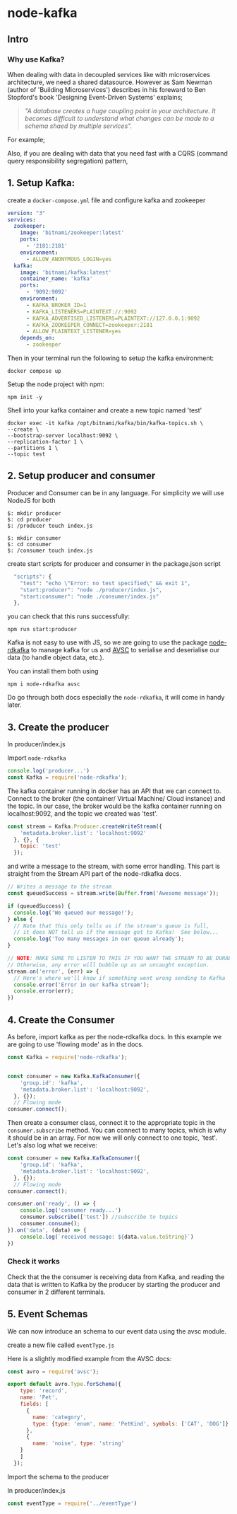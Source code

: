 # node-kafka

## Intro 

### Why use Kafka?

When dealing with data in decoupled services like with microservices architecture, we need a shared datasource. However as Sam Newman (author of 'Building Microservices') describes in his foreward to Ben Stopford's book 'Designing Event-Driven Systems' explains;

><em>"A database creates a huge coupling point in your architecture. It becomes difficult to understand what changes can be made to a schema shaed by multiple services".</em>

For example;

Also, if you are dealing with data that you need fast with a CQRS (command query responsibility segregation) pattern, 

## 1. Setup Kafka:

create a ```docker-compose.yml``` file and configure kafka and zookeeper

```.yml
version: "3"
services:
  zookeeper:
    image: 'bitnami/zookeeper:latest'
    ports:
      - '2181:2181'
    environment:
      - ALLOW_ANONYMOUS_LOGIN=yes
  kafka:
    image: 'bitnami/kafka:latest'
    container_name: 'kafka'
    ports:
      - '9092:9092'
    environment:
      - KAFKA_BROKER_ID=1
      - KAFKA_LISTENERS=PLAINTEXT://:9092
      - KAFKA_ADVERTISED_LISTENERS=PLAINTEXT://127.0.0.1:9092
      - KAFKA_ZOOKEEPER_CONNECT=zookeeper:2181
      - ALLOW_PLAINTEXT_LISTENER=yes
    depends_on:
      - zookeeper
```

Then in your terminal run the following to setup the kafka environment:
```
docker compose up
```
Setup the node project with npm:
```
npm init -y
```

Shell into your kafka container and create a new topic named 'test'
```
docker exec -it kafka /opt/bitnami/kafka/bin/kafka-topics.sh \
--create \
--bootstrap-server localhost:9092 \
--replication-factor 1 \
--partitions 1 \
--topic test
```


## 2. Setup producer and consumer

Producer and Consumer can be in any language. For simplicity we will use NodeJS for both

```
$: mkdir producer
$: cd producer
$: /producer touch index.js
```

```
$: mkdir consumer
$: cd consumer
$: /consumer touch index.js
```

create start scripts for producer and consumer in the package.json script

```.js
  "scripts": {
    "test": "echo \"Error: no test specified\" && exit 1",
    "start:producer": "node ./producer/index.js",
    "start:consumer": "node ./consumer/index.js"
  },
```
you can check that this runs successfully:
```
npm run start:producer
```
Kafka is not easy to use with JS, so we are going to use the package [node-rdkafka](https://www.npmjs.com/package/node-rdkafka) to manage kafka for us and [AVSC](https://www.npmjs.com/package/avsc) to serialise and deserialise our data (to handle object data, etc.).

You can install them both using
```
npm i node-rdkafka avsc
```
Do go through both docs especially the ```node-rdkafka```, it will come in handy later.

## 3. Create the producer


In producer/index.js

Import ```node-rdkafka```

```js
console.log('producer...')
const Kafka = require('node-rdkafka');
```

The kafka container running in docker has an API that we can connect to. Connect to the broker (the container/ Virtual Machine/ Cloud instance) and the topic. In our case, the broker would be the kafka container running on localhost:9092, and the topic we created was 'test'.

```js
const stream = Kafka.Producer.createWriteStream({
    'metadata.broker.list': 'localhost:9092'
  }, {}, {
    topic: 'test'
  });
```
and write a message to the stream, with some error handling. This part is straight from the Stream API part of the node-rdkafka docs.
```js
// Writes a message to the stream
const queuedSuccess = stream.write(Buffer.from('Awesome message'));

if (queuedSuccess) {
  console.log('We queued our message!');
} else {
  // Note that this only tells us if the stream's queue is full,
  // it does NOT tell us if the message got to Kafka!  See below...
  console.log('Too many messages in our queue already');
}

// NOTE: MAKE SURE TO LISTEN TO THIS IF YOU WANT THE STREAM TO BE DURABLE
// Otherwise, any error will bubble up as an uncaught exception.
stream.on('error', (err) => {
  // Here's where we'll know if something went wrong sending to Kafka
  console.error('Error in our kafka stream');
  console.error(err);
})

```

## 4. Create the Consumer

As before, import kafka as per the node-rdkafka docs. In this example we are going to use 'flowing mode' as in the docs.

```js
const Kafka = require('node-rdkafka');


const consumer = new Kafka.KafkaConsumer({
    'group.id': 'kafka',
    'metadata.broker.list': 'localhost:9092',
  }, {});
  // Flowing mode
consumer.connect();

```
Then create a consumer class, connect it to the appropriate topic in the ```consumer.subscribe``` method. You can connect to many topics, which is why it should be in an array. For now we will only connect to one topic, 'test'. Let's also log what we receive:

```js
const consumer = new Kafka.KafkaConsumer({
    'group.id': 'kafka',
    'metadata.broker.list': 'localhost:9092',
  }, {});
  // Flowing mode
consumer.connect();

consumer.on('ready', () => {
    console.log('consumer ready...')
    consumer.subscribe(['test']) //subscribe to topics
    consumer.consume();
}).on('data', (data) => {
    console.log(`received message: ${data.value.toString}`)
})
```

### Check it works

Check that the the consumer is receiving data from Kafka, and reading the data that is written to Kafka by the producer by starting the producer and consumer in 2 different terminals.

## 5. Event Schemas

We can now introduce an schema to our event data using the avsc module.

create a new file called ```eventType.js```

Here is a slightly modified example from the AVSC docs:

```js
const avro = require('avsc');

export default avro.Type.forSchema({
    type: 'record',
    name: 'Pet',
    fields: [
      {
        name: 'category',
        type: {type: 'enum', name: 'PetKind', symbols: ['CAT', 'DOG']}
      },
      {
        name: 'noise', type: 'string'
    }
    ]
  });
```
Import the schema to the producer

In producer/index.js

```js
const eventType = require('../eventType')
```